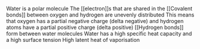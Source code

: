 Water is a polar molecule
The [[electron]]s that are shared in the [[Covalent bonds]] between oxygen and hydrogen are unevenly distributed
This means that oxygen has a partial negative charge (delta negative) and hydrogen atoms have a partial positive charge (delta positive)
[[Hydrogen bonds]] form between water molecules
Water has a high specific heat capacity and a high surface tension
High latent heat of vaporisation